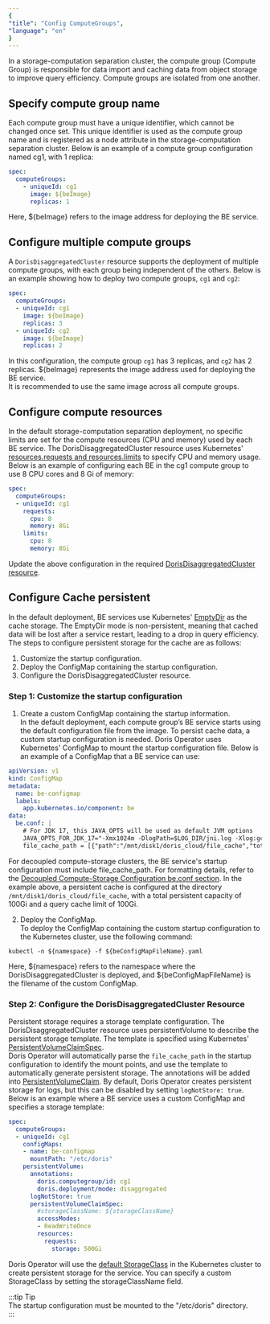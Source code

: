 ```yaml
---
{
"title": "Config ComputeGroups",
"language": "en"
}
---
```


<!-- 
Licensed to the Apache Software Foundation (ASF) under one
or more contributor license agreements.  See the NOTICE file
distributed with this work for additional information
regarding copyright ownership.  The ASF licenses this file
to you under the Apache License, Version 2.0 (the
"License"); you may not use this file except in compliance
with the License.  You may obtain a copy of the License at

  http://www.apache.org/licenses/LICENSE-2.0

Unless required by applicable law or agreed to in writing,
software distributed under the License is distributed on an
"AS IS" BASIS, WITHOUT WARRANTIES OR CONDITIONS OF ANY
KIND, either express or implied.  See the License for the
specific language governing permissions and limitations
under the License.
-->

In a storage-computation separation cluster, the compute group (Compute Group) is responsible for data import and caching data from object storage to improve query efficiency. Compute groups are isolated from one another.
## Specify compute group name
Each compute group must have a unique identifier, which cannot be changed once set. This unique identifier is used as the compute group name and is registered as a node attribute in the storage-computation separation cluster. Below is an example of a compute group configuration named cg1, with 1 replica:
```yaml
spec:
  computeGroups:
    - uniqueId: cg1
      image: ${beImage}
      replicas: 1
```
Here, ${beImage} refers to the image address for deploying the BE service.
## Configure multiple compute groups
A `DorisDisaggregatedCluster` resource supports the deployment of multiple compute groups, with each group being independent of the others. Below is an example showing how to deploy two compute groups, `cg1` and `cg2`:
```yaml
spec:
  computeGroups:
  - uniqueId: cg1
    image: ${beImage}
    replicas: 3
  - uniqueId: cg2
    image: ${beImage}
    replicas: 2
```
In this configuration, the compute group `cg1` has 3 replicas, and `cg2` has 2 replicas. ${beImage} represents the image address used for deploying the BE service.  
It is recommended to use the same image across all compute groups.

## Configure compute resources
In the default storage-computation separation deployment, no specific limits are set for the compute resources (CPU and memory) used by each BE service. The DorisDisaggregatedCluster resource uses Kubernetes' [resources.requests and resources.limits](https://kubernetes.io/docs/concepts/configuration/manage-resources-containers/#requests-and-limits) to specify CPU and memory usage. Below is an example of configuring each BE in the cg1 compute group to use 8 CPU cores and 8 Gi of memory:
```yaml
spec:
  computeGroups:
  - uniqueId: cg1
    requests:
      cpu: 8
      memory: 8Gi
    limits:
      cpu: 8
      memory: 8Gi
```
Update the above configuration in the required [DorisDisaggregatedCluster resource](install-quickstart.md#step-3-deploy-the-compute-storage-decoupled-cluster).

## Configure Cache persistent
In the default deployment, BE services use Kubernetes' [EmptyDir](https://kubernetes.io/zh-cn/docs/concepts/storage/volumes/#emptydir) as the cache storage. The EmptyDir mode is non-persistent, meaning that cached data will be lost after a service restart, leading to a drop in query efficiency. The steps to configure persistent storage for the cache are as follows:  
1. Customize the startup configuration.  
2. Deploy the ConfigMap containing the startup configuration.  
3. Configure the DorisDisaggregatedCluster resource.

### Step 1: Customize the startup configuration
1. Create a custom ConfigMap containing the startup information.  
  In the default deployment, each compute group’s BE service starts using the default configuration file from the image. To persist cache data, a custom startup configuration is needed. Doris Operator uses Kubernetes' ConfigMap to mount the startup configuration file. 
  Below is an example of a ConfigMap that a BE service can use:
  ```yaml
  apiVersion: v1
  kind: ConfigMap
  metadata:
    name: be-configmap
    labels:
      app.kubernetes.io/component: be
  data:
    be.conf: |
      # For JDK 17, this JAVA_OPTS will be used as default JVM options
      JAVA_OPTS_FOR_JDK_17="-Xmx1024m -DlogPath=$LOG_DIR/jni.log -Xlog:gc*:$LOG_DIR/be.gc.log.$CUR_DATE:time,uptime:filecount=10,filesize=50M -Djavax.security.auth.useSubjectCredsOnly=false -Dsun.security.krb5.debug=true -Dsun.java.command=DorisBE -XX:-CriticalJNINatives -XX:+IgnoreUnrecognizedVMOptions --add-opens=java.base/java.lang=ALL-UNNAMED --add-opens=java.base/java.lang.invoke=ALL-UNNAMED --add-opens=java.base/java.lang.reflect=ALL-UNNAMED --add-opens=java.base/java.io=ALL-UNNAMED --add-opens=java.base/java.net=ALL-UNNAMED --add-opens=java.base/java.nio=ALL-UNNAMED --add-opens=java.base/java.util=ALL-UNNAMED --add-opens=java.base/java.util.concurrent=ALL-UNNAMED --add-opens=java.base/java.util.concurrent.atomic=ALL-UNNAMED --add-opens=java.base/sun.nio.ch=ALL-UNNAMED --add-opens=java.base/sun.nio.cs=ALL-UNNAMED --add-opens=java.base/sun.security.action=ALL-UNNAMED --add-opens=java.base/sun.util.calendar=ALL-UNNAMED --add-opens=java.security.jgss/sun.security.krb5=ALL-UNNAMED --add-opens=java.management/sun.management=ALL-UNNAMED"
      file_cache_path = [{"path":"/mnt/disk1/doris_cloud/file_cache","total_size":107374182400,"query_limit":107374182400}]
  ```
  For decoupled compute-storage clusters, the BE service's startup configuration must include file_cache_path. For formatting details, refer to the [Decoupled Compute-Storage Configuration be.conf section](../../../../compute-storage-decoupled/compilation-and-deployment.md#541-configure-beconf). In the example above, a persistent cache is configured at the directory `/mnt/disk1/doris_cloud/file_cache`, with a total persistent capacity of 100Gi and a query cache limit of 100Gi.

2. Deploy the ConfigMap.  
  To deploy the ConfigMap containing the custom startup configuration to the Kubernetes cluster, use the following command:
  ```shell
  kubectl -n ${namespace} -f ${beConfigMapFileName}.yaml 
  ```
  Here, ${namespace} refers to the namespace where the DorisDisaggregatedCluster is deployed, and ${beConfigMapFileName} is the filename of the custom ConfigMap.
  ### Step 2: Configure the DorisDisaggregatedCluster Resource
  Persistent storage requires a storage template configuration. The DorisDisaggregatedCluster resource uses persistentVolume to describe the persistent storage template. The template is specified using Kubernetes' [PersistentVolumeClaimSpec](https://kubernetes.io/docs/reference/kubernetes-api/config-and-storage-resources/persistent-volume-claim-v1/#PersistentVolumeClaimSpec).  
  Doris Operator will automatically parse the `file_cache_path` in the startup configuration to identify the mount points, and use the template to automatically generate persistent storage. The annotations will be added into [PersistentVolumeClaim](https://kubernetes.io/docs/reference/kubernetes-api/config-and-storage-resources/persistent-volume-claim-v1/). By default, Doris Operator creates persistent storage for logs, but this can be disabled by setting `logNotStore: true`. Below is an example where a BE service uses a custom ConfigMap and specifies a storage template:
  ```yaml
  spec:
    computeGroups:
    - uniqueId: cg1
      configMaps:
      - name: be-configmap
        mountPath: "/etc/doris"
      persistentVolume:
        annotations:
          doris.computegroup/id: cg1
          doris.deployment/mode: disaggregated
        logNotStore: true
        persistentVolumeClaimSpec:
          #storageClassName: ${storageClassName}
          accessModes:
          - ReadWriteOnce
          resources:
            requests:
              storage: 500Gi
  ```
  Doris Operator will use the [default StorageClass](https://kubernetes.io/docs/concepts/storage/storage-classes/#default-storageclass) in the Kubernetes cluster to create persistent storage for the service. You can specify a custom StorageClass by setting the storageClassName field.

:::tip Tip  
The startup configuration must be mounted to the "/etc/doris" directory.  
:::
